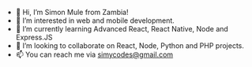 - 👋 Hi, I’m Simon Mule from Zambia!
- 👀 I’m interested in web and mobile development.
- 🌱 I’m currently learning Advanced React, React Native, Node and Express.JS
- 💞️ I’m looking to collaborate on React, Node, Python and PHP projects.
- 📫 You can reach me via simycodes@gmail.com

<!---
simycodes/simycodes is a ✨ special ✨ repository because its `README.md` (this file) appears on your GitHub profile.
You can click the Preview link to take a look at your changes.
--->
